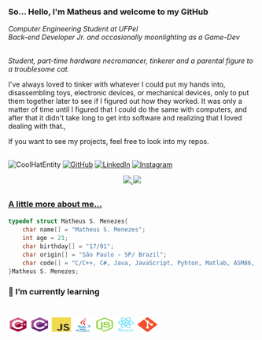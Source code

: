 
<!--Banner session-->
<!-- <p align="center"><img src="https://imgur.com/jSBcQQe.png"/><br> -->
<!-- <a align="center"><img src="https://i.imgur.com/uTk6zzB.png"/><br> -->

<!--About session-->
<h3>So... Hello, I'm Matheus and welcome to my GitHub </h3>
<span><em>Computer Engineering Student at UFPel</em></span><br>
<span><em>Back-end Developer Jr. and occasionally moonlighting as a Game-Dev</em></span>
<br><br>
<p><em>Student, part-time hardware necromancer,  tinkerer and a parental figure to a troublesome cat.</em></p>
<p>I've always loved to tinker with whatever I could put my hands into, disassembling toys, electronic devices, or mechanical devices, only to put them together later to see if I figured out how they worked. It was only a matter of time until I figured that I could do the same with computers, and after that it didn't take long to get into software and realizing that I loved dealing with that.,</p>

<p>If you want to see my projects, feel free to look into my repos.</p>



##
<!-- https://www.youtube.com/watch?v=dQw4w9WgXcQ -->
<!-- Badges session -->

<span><img src="https://visitor-badge.laobi.icu/badge?page_id=CoolHatEntity" alt="CoolHatEntity"/></span>
<a href="https://github.com/CoolHatEntity" target="_blank" rel="noopener noreferrer"><img src="https://img.shields.io/badge/GitHub-100000?style=lat-square&logo=github&logoColor=white" alt="GitHub"></a>
<a href="https://www.linkedin.com/in/matheussmenezes" target="_blank" rel="noopener noreferrer"><img src="https://img.shields.io/badge/LinkedIn-0077B5?style=lat-square&logo=linkedin&logoColor=white" alt="LinkedIn"></a>
<a href="https://www.instagram.com/_.matheus_menezes._/" target="_blank" rel="noopener noreferrer"><img src="https://img.shields.io/badge/Instagram-E4405F?style=lat-square&logo=instagram&logoColor=white" alt="Instagram"></a>

<div align="center">
  <a href="https://github.com/CoolHatEntity">
  <img height="180em" src="https://github-readme-stats.vercel.app/api?username=CoolHatEntity&show_icons=true&theme=tokyonight&include_all_commits=true&count_private=true"/>
  <img height="180em" src="https://github-readme-stats.vercel.app/api/top-langs?username=CoolHatEntity&layout=compact&langs_count=15&theme=tokyonight" />
</div>

##

<h3>A little more about me...</h3>

```c++
typedef struct Matheus S. Menezes{
	char name[] = "Matheus S. Menezes";
	int age = 21;
	char birthday[] = "17/01";
	char origin[] = "São Paulo - SP/ Brazil";
	char code[] = "C/C++, C#, Java, JavaScript, Pyhton, Matlab, ASM86, SQL";
}Matheus S. Menezes;
```
<h3>🌱 I’m currently learning<h3>
<div style="display: inline_block"><br>
  <img align="center" src="https://raw.githubusercontent.com/devicons/devicon/master/icons/cplusplus/cplusplus-original.svg" alt="C++" title="C++" height="30" width="40"/>
  <img align="center" src="https://raw.githubusercontent.com/devicons/devicon/master/icons/csharp/csharp-original.svg" alt="C#" title="C#" height="30" width="40"/>
  <img align="center"  src="https://raw.githubusercontent.com/devicons/devicon/master/icons/javascript/javascript-original.svg" alt="JavaScript" title="JavaScript" height="30" width="40"/>
  <img align="center" src="https://raw.githubusercontent.com/devicons/devicon/master/icons/java/java-original.svg" alt="Java" title="Java" height="30" width="40"/>
  <img align="center" src="https://raw.githubusercontent.com/devicons/devicon/master/icons/nodejs/nodejs-original.svg" alt="NodeJS" title="NodeJS" height="30" width="40"/>
  <img align="center" src="https://raw.githubusercontent.com/devicons/devicon/master/icons/react/react-original-wordmark.svg" alt="ReactJS" title="ReactJS" height="30" width="40"/>
  <img align="center" src="https://raw.githubusercontent.com/devicons/devicon/master/icons/git/git-original.svg" alt="Git" title="Git" height="30" width="40"/>
<div>
<br>





<!--  -->
